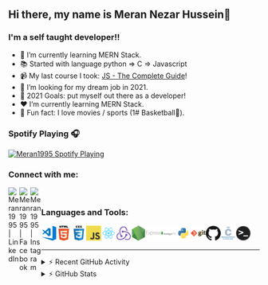 ## Hi there, my name is Meran Nezar Hussein👋

### I'm a self taught developer!!

- 🌱 I’m currently learning MERN Stack.
- 📚 Started with language python => C => Javascript
- 📹 My last course I took: [JS - The Complete Guide][course]!
- 🙏 I’m looking for my dream job in 2021.
- 📌 2021 Goals: put myself out there as a developer!
- ❤️ I’m currently learning MERN Stack.
- 🐑 Fun fact: I love movies / sports (1# Basketball🤣).

### Spotify Playing 🎧

[<img src="https://open.spotify.com/playlist/5KFMcPXv4POsMHk3vMzOjG?si=Np7UH-J6Q8WBocVhmKR8Yg" alt="Meran1995 Spotify Playing" width="350" />](https://open.spotify.com/user/1160971406?si=T-EwgSJJREWmHL5bvYqhuQ)

### Connect with me:

[<img align="left" alt="Meran1995 | LinkedIn" width="22px" src="https://cdn.jsdelivr.net/npm/simple-icons@v3/icons/linkedin.svg" />][linkedin]
[<img align="left" alt="Meran1995 | Facebook" width="22px" src="https://cdn.jsdelivr.net/npm/simple-icons@v3/icons/twitter.svg" />][facebook]
[<img align="left" alt="Meran1995 | Instagram" width="22px" src="https://cdn.jsdelivr.net/npm/simple-icons@v3/icons/instagram.svg" />][instagram]

<br />

### Languages and Tools:

[<img align="left" alt="Visual Studio Code" width="30px" src="https://raw.githubusercontent.com/github/explore/80688e429a7d4ef2fca1e82350fe8e3517d3494d/topics/visual-studio-code/visual-studio-code.png" />][webdevplaylist]
[<img align="left" alt="HTML5" width="30px" src="https://raw.githubusercontent.com/github/explore/80688e429a7d4ef2fca1e82350fe8e3517d3494d/topics/html/html.png" />][webdevplaylist]
[<img align="left" alt="CSS3" width="30px" src="https://raw.githubusercontent.com/github/explore/80688e429a7d4ef2fca1e82350fe8e3517d3494d/topics/css/css.png" />][cssplaylist]
[<img align="left" alt="JavaScript" width="30px" src="https://raw.githubusercontent.com/github/explore/80688e429a7d4ef2fca1e82350fe8e3517d3494d/topics/javascript/javascript.png" />][jsplaylist]
[<img align="left" alt="React" width="30px" src="https://raw.githubusercontent.com/github/explore/80688e429a7d4ef2fca1e82350fe8e3517d3494d/topics/react/react.png" />][reactplaylist]
[<img align="left" alt="Redux" width="30px" src="https://raw.githubusercontent.com/github/explore/80688e429a7d4ef2fca1e82350fe8e3517d3494d/topics/redux/redux.png" />][reactplaylist]
[<img align="left" alt="Node.js" width="30px" src="https://raw.githubusercontent.com/github/explore/80688e429a7d4ef2fca1e82350fe8e3517d3494d/topics/nodejs/nodejs.png" />][webdevplaylist]
[<img align="left" alt="Express" width="30px" src="https://raw.githubusercontent.com/github/explore/80688e429a7d4ef2fca1e82350fe8e3517d3494d/topics/express/express.png" />][webdevplaylist]
[<img align="left" alt="MongoDB" width="30px" src="https://raw.githubusercontent.com/github/explore/80688e429a7d4ef2fca1e82350fe8e3517d3494d/topics/mongodb/mongodb.png" />][webdevplaylist]
[<img align="left" alt="Python" width="30px" src="https://raw.githubusercontent.com/github/explore/80688e429a7d4ef2fca1e82350fe8e3517d3494d/topics/python/python.png" />][webdevplaylist]
[<img align="left" alt="Git" width="30px" src="https://raw.githubusercontent.com/github/explore/80688e429a7d4ef2fca1e82350fe8e3517d3494d/topics/git/git.png" />][webdevplaylist]
[<img align="left" alt="GitHub" width="30px" src="https://raw.githubusercontent.com/github/explore/78df643247d429f6cc873026c0622819ad797942/topics/github/github.png" />][webdevplaylist]
[<img align="left" alt="C" width="30px" src="https://raw.githubusercontent.com/github/explore/80688e429a7d4ef2fca1e82350fe8e3517d3494d/topics/c/c.png" />][webdevplaylist]
[<img align="left" alt="Terminal" width="30px" src="https://raw.githubusercontent.com/github/explore/80688e429a7d4ef2fca1e82350fe8e3517d3494d/topics/terminal/terminal.png" />][webdevplaylist]

<br />
<br />

---

<details>
  <summary> ⚡ Recent GitHub Activity </summary>
  
<!--START_SECTION:activity-->
1. 👢 First Big Project [ ](https://github.com/Meran1995/Project-place) in [Project-place](https://github.com/Meran1995/Project-place)

2. 📚 Big Course [ ](https://github.com/Meran1995/JS-course) in [JS-course](https://github.com/Meran1995/JS-course)

3. 🖱️ Click Project [ ](https://github.com/Meran1995/clickGame) in [clickGame](https://github.com/Meran1995/clickGame)

4. 🎉 Trainingship School of Codam [ ](https://github.com/Meran1995/Codam) in [Codam](https://github.com/Meran1995/Codam)

5. 🔨 Peilen-App [ ](https://github.com/Meran1995/Peilen-App) in [Peilen-App](https://github.com/Meran1995/Peilen-App)
<!--END_SECTION:activity-->

</details>

<details>
  <summary> ⚡ GitHub Stats</summary>

  <img align="left" alt="Meran1995's GitHub Stats" src="https://github-readme-stats.codestackr.vercel.app/api?username=Meran1995&show_icons=true&hide_border=true" />

</details>

[course]: https://www.udemy.com/course/javascript-the-complete-guide-2020-beginner-advanced/
[instagram]: https://www.instagram.com/merantje95/
[facebook]: https://www.facebook.com/meran.ahmed.31/
[linkedin]: https://www.linkedin.com/in/meran-nezar-hussein-203079151/

[webdevplaylist]: https://www.youtube.com/playlist?list=PLkwxH9e_vrAJ0WbEsFA9W3I1W-g_BTsbt
[jsplaylist]: https://www.youtube.com/playlist?list=PLkwxH9e_vrALRJKu7wfXby3MKeflhTu6B
[cssplaylist]: https://www.youtube.com/playlist?list=PLkwxH9e_vrALSdvZuEh6gqQdmDoDIoqz4
[reactplaylist]: https://www.youtube.com/playlist?list=PLkwxH9e_vrAK4TdffpxKY3QGyHCpxFcQ0

